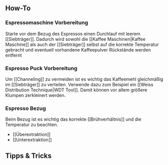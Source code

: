 ## How-To

### Espressomaschine Vorbereitung

Starte vor dem Bezug des Espressos einen Durchlauf mit leerem [[Siebträger]]. Dadurch wird sowohl die [[Kaffee Maschinen|Kaffee Maschine]] als auch der [[Siebträger]] selbst auf die korrekte Temperatur gebracht und eventuell vorhandene Kaffeepulver Rückstände werden entfernt

### Espresso Puck Vorbereitung

Um [[Channeling]] zu vermeiden ist es wichtig das Kaffeemehl gleichmäßig im [[Siebträger]] zu verteilen. Verwende dazu zum Beispiel ein [[Weiss Distribution Technique|WDT Tool]]. Damit können vor allem größere Klumpen zerkleinert werden.


### Espresso Bezug

Beim Bezug ist es wichtig das korrekte [[Brühverhältnis]] und die Temperatur zu beachten.

- [[Überextraktion]]
- [[Unterextraktion]]


## Tipps & Tricks




